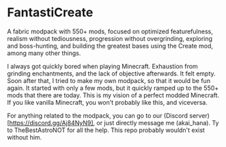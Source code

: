 # FantastiCreate
A fabric modpack with 550+ mods, focused on optimized featurefulness, realism without tediousness, progression without overgrinding, exploring and boss-hunting, and building the greatest bases using the Create mod, among many other things.

I always got quickly bored when playing Minecraft. Exhaustion from grinding enchantments, and the lack of objective afterwards. It felt empty.
Soon after that, I tried to make my own modpack, so that it would be fun again. It started with only a few mods, but it quickly ramped up to the 550+ mods that there are today.
This is my vision of a perfect modded Minecraft. If you like vanilla Minecraft, you won't probably like this, and viceversa.


For anything related to the modpack, you can go to our (Discord server)[https://discord.gg/Aj84NyN9], or just directly message me (akai_hana).
Ty to TheBestAstroNOT for all the help. This repo probably wouldn't exist without him.
